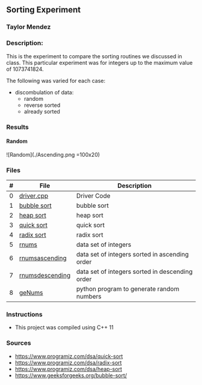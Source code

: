 ## Sorting Experiment
### Taylor Mendez 
### Description:

This is the experiment to compare the sorting routines
we discussed in class. This particular experiment was
for integers up to the maximum value of 1073741824.

The following was varied for each case:
- discombulation of data:
    - random
    - reverse sorted
    - already sorted

### Results
#### Random
![Random](./Ascending.png =100x20)


### Files

|   #   | File                                   | Description                                                |
| :---: | --------------------------             | ---------------------------------------------------------- |
|   0   | [driver.cpp](./main.cpp)               | Driver Code                                                |
|   1   | [bubble sort](./bubbleSort.hpp)        | bubble sort                                                |
|   2   | [heap sort](./heapSort.hpp)            | heap sort                                                  |
|   3   | [quick sort](./quickSort.hpp)          | quick sort                                                 |
|   4   | [radix sort](./radixSort.hpp)          | radix sort                                                 |
|   5   | [rnums](./rnums.dat)                   | data set of integers                                       |
|   6   | [rnumsascending](./rnumsascending.dat) | data set of integers sorted in ascending order             |
|   7   | [rnumsdescending](./rnumsdescending)   | data set of integers sorted in descending order            |
|   8   | [geNums](./geNums.py)                  | python program to generate random numbers                  |


### Instructions

- This project was compiled using C++ 11

### Sources
- https://www.programiz.com/dsa/quick-sort
- https://www.programiz.com/dsa/radix-sort
- https://www.programiz.com/dsa/heap-sort
- https://www.geeksforgeeks.org/bubble-sort/
